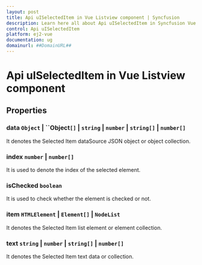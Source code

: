 ```yaml
---
layout: post
title: Api uISelectedItem in Vue Listview component | Syncfusion
description: Learn here all about Api uISelectedItem in Syncfusion Vue Listview component of Syncfusion Essential JS 2 and more.
control: Api uISelectedItem 
platform: ej2-vue
documentation: ug
domainurl: ##DomainURL##
---
```


# Api uISelectedItem in Vue Listview component

## Properties

### data ``Object`` &#124;  ``Object`[]` &#124;  `string` &#124;  `number` &#124;  `string[]` &#124;  `number[]`

It denotes the Selected Item dataSource JSON object or object collection.

### index `number` &#124;  `number[]`

It is used to denote the index of the selected element.

### isChecked `boolean`

It is used to check whether the element is checked or not.

### item `HTMLElement` &#124;  `Element[]` &#124;  `NodeList`

It denotes the Selected Item list element or element collection.

### text `string` &#124;  `number` &#124;  `string[]` &#124;  `number[]`

It denotes the Selected Item text data or collection.
